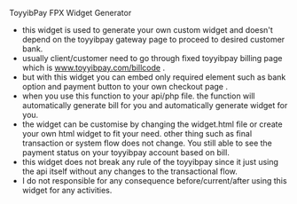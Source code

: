 ToyyibPay FPX Widget Generator
- this widget is used to generate your own custom widget and doesn't depend on the toyyibpay gateway page to proceed to desired customer bank.
- usually client/customer need to go through fixed toyyibpay billing page which is www.toyyibpay.com/billcode . 
- but with this widget you can embed only required element such as bank option and payment button to your own checkout page .
- when you use this function to your api/php file. the function will automatically generate bill for you and automatically generate widget for you.
- the widget can be customise by changing the widget.html file or create your own html widget to fit your need. other thing such as final transaction or system flow does not change. You still able to see the payment status on your toyyibpay account based on bill.
- this widget does not break any rule of the toyyibpay since it just using the api itself without any changes to the transactional flow.
-  I do not responsible for any consequence before/current/after using this widget for any activities.